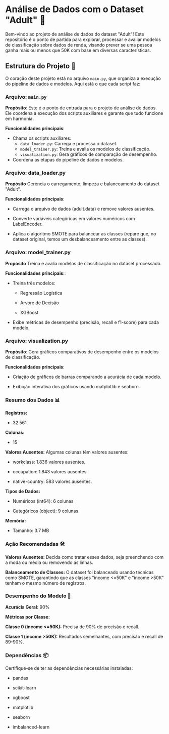 # Análise de Dados com o Dataset "Adult" 🚀

Bem-vindo ao projeto de análise de dados do dataset "Adult"! Este repositório é o ponto de partida para explorar, processar e avaliar modelos de classificação sobre dados de renda, visando prever se uma pessoa ganha mais ou menos que 50K com base em diversas características.

## Estrutura do Projeto 🎯

O coração deste projeto está no arquivo `main.py`, que organiza a execução do pipeline de dados e modelos. Aqui está o que cada script faz:

### Arquivo: `main.py`
**Propósito**: Este é o ponto de entrada para o projeto de análise de dados. Ele coordena a execução dos scripts auxiliares e garante que tudo funcione em harmonia.

**Funcionalidades principais**:
- Chama os scripts auxiliares:
  - `data_loader.py`: Carrega e processa o dataset.
  - `model_trainer.py`: Treina e avalia os modelos de classificação.
  - `visualization.py`: Gera gráficos de comparação de desempenho.
- Coordena as etapas do pipeline de dados e modelos.

### Arquivo: data_loader.py
**Propósito** Gerencia o carregamento, limpeza e balanceamento do dataset "Adult".


**Funcionalidades principais**:

- Carrega o arquivo de dados (adult.data) e remove valores ausentes.

- Converte variáveis categóricas em valores numéricos com LabelEncoder.

- Aplica o algoritmo SMOTE para balancear as classes (repare que, no dataset original, temos um desbalanceamento entre as classes).

### Arquivo: model_trainer.py
**Propósito** Treina e avalia modelos de classificação no dataset processado.


**Funcionalidades principais**::

- Treina três modelos:

  - Regressão Logística

  - Árvore de Decisão

  - XGBoost

- Exibe métricas de desempenho (precisão, recall e f1-score) para cada modelo.

### Arquivo: visualization.py
**Propósito**: Gera gráficos comparativos de desempenho entre os modelos de classificação.


**Funcionalidades principais**:

- Criação de gráficos de barras comparando a acurácia de cada modelo.

- Exibição interativa dos gráficos usando matplotlib e seaborn.

### Resumo dos Dados 📊
**Registros:**
-  32.561


**Colunas:** 
- 15


**Valores Ausentes:** Algumas colunas têm valores ausentes:


- workclass: 1.836 valores ausentes.


- occupation: 1.843 valores ausentes.


- native-country: 583 valores ausentes.


**Tipos de Dados:**


- Numéricos (int64): 6 colunas


- Categóricos (object): 9 colunas


**Memória:**


- Tamanho: 3.7 MB

### Ação Recomendadas 🛠️
**Valores Ausentes:** Decida como tratar esses dados, seja preenchendo com a moda ou média ou removendo as linhas.

**Balanceamento de Classes:** O dataset foi balanceado usando técnicas como SMOTE, garantindo que as classes "income <=50K" e "income >50K" tenham o mesmo número de registros.

### Desempenho do Modelo 💪
**Acurácia Geral:** 90%

**Métricas por Classe:**

**Classe 0 (income <=50K):** Precisa de 90% de precisão e recall.

**Classe 1 (income >50K):** Resultados semelhantes, com precisão e recall de 89-90%.

### Dependências 📦
Certifique-se de ter as dependências necessárias instaladas:

- pandas

- scikit-learn

- xgboost

- matplotlib

- seaborn

- imbalanced-learn



